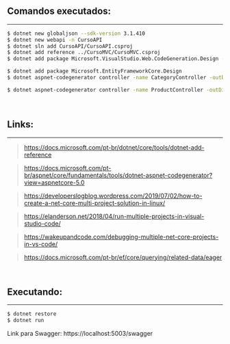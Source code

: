 ## Comandos executados:
---
```bash
$ dotnet new globaljson --sdk-version 3.1.410
$ dotnet new webapi -n CursoAPI
$ dotnet sln add CursoAPI/CursoAPI.csproj
$ dotnet add reference ../CursoMVC/CursoMVC.csproj 
$ dotnet add package Microsoft.VisualStudio.Web.CodeGeneration.Design -v 3.1.0

$ dotnet add package Microsoft.EntityFrameworkCore.Design
$ dotnet aspnet-codegenerator controller -name CategoryController -outDir Controllers -p CursoAPI.csproj -m Category -dc Context -api -nv

$ dotnet aspnet-codegenerator controller -name ProductController -outDir Controllers -p CursoAPI.csproj -m Product -dc Context -api -nv
```

<br>

## Links:
---
>https://docs.microsoft.com/pt-br/dotnet/core/tools/dotnet-add-reference

>https://docs.microsoft.com/pt-br/aspnet/core/fundamentals/tools/dotnet-aspnet-codegenerator?view=aspnetcore-5.0

>https://developerslogblog.wordpress.com/2019/07/02/how-to-create-a-net-core-multi-project-solution-in-linux/

>https://elanderson.net/2018/04/run-multiple-projects-in-visual-studio-code/

>https://wakeupandcode.com/debugging-multiple-net-core-projects-in-vs-code/

>https://docs.microsoft.com/pt-br/ef/core/querying/related-data/eager

<br>

## Executando:
---
```bash
$ dotnet restore
$ dotnet run
```
Link para Swagger:
https://localhost:5003/swagger
